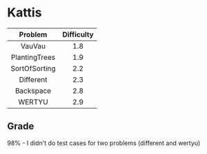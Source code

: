 # Kattis
| Problem | Difficulty | 
|:-------:|:----------:|
| VauVau | 1.8|
| PlantingTrees | 1.9 |
| SortOfSorting | 2.2 |
| Different | 2.3 |
| Backspace | 2.8 |
| WERTYU | 2.9 |
## Grade
98% - I didn't do test cases for two problems (different and wertyu)